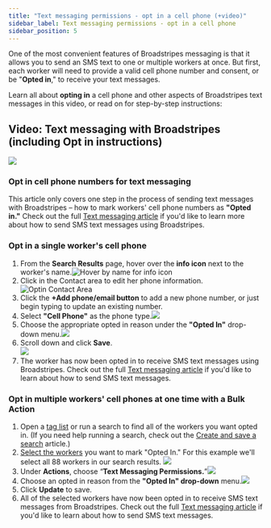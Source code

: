 ```yaml
---
title: "Text messaging permissions - opt in a cell phone (+video)"
sidebar_label: Text messaging permissions - opt in a cell phone
sidebar_position: 5
---
```




One of the most convenient features of Broadstripes messaging is that it allows you to send an SMS text to one or multiple workers at once. But first, each worker will need to provide a valid cell phone number and consent, or be "**Opted in**," to receive your text messages.

Learn all about **opting in** a cell phone and other aspects of Broadstripes text messages in this video, or read on for step-by-step instructions:

## Video: Text messaging with Broadstripes (including Opt in instructions)


[![](images/Messaging_thumb_320x200-1.png)](https://vimeo.com/370396179)


### Opt in cell phone numbers for text messaging

This article only covers one step in the process of sending text messages with Broadstripes – how to mark workers' cell phone numbers as **"Opted in."** Check out the full [Text messaging article](https://help.broadstripes.com/help-articles/using-broadstripes/working-with-search-results/text-messaging/) if you'd like to learn more about how to send SMS text messages using Broadstripes.

### Opt in a single worker's cell phone

1. From the **Search Results** page, hover over the **info icon** next to the worker's name.![Hover by name for info icon](/img/communications/info-icon-hover.png)
2. Click in the Contact area to edit her phone information.![Optin Contact Area](/img/communications/optin-contact-area.png)
3. Click the **+Add phone/email button** to add a new phone number, or just begin typing to update an existing number.
4. Select **"Cell Phone"** as the phone type.![](images/OptinContactCell.png)
5. Choose the appropriate opted in reason under the **"Opted In"** drop-down menu.![](images/OptinContactReason.png)
6. Scroll down and click **Save**.  
    ![](images/OptinContactSave.png)
7. The worker has now been opted in to receive SMS text messages using Broadstripes. Check out the full [Text messaging article](https://help.broadstripes.com/help-articles/using-broadstripes/working-with-search-results/text-messaging/) if you'd like to learn about how to send SMS text messages.

### Opt in multiple workers' cell phones at one time with a Bulk Action

1. Open a [tag list](https://help.broadstripes.com/help-articles/admin-tools/data-tools-admin/tag-lists/) or run a search to find all of the workers you want opted in. (If you need help running a search, check out the [Create and save a search](https://help.broadstripes.com/help-articles/using-broadstripes/customize/create-and-save-a-search/) article.)
2. [Select the workers](/help-articles/using-broadstripes/working-with-search-results/selecting-deselecting-contacts/#ftoc-heading-2) you want to mark "Opted In." For this example we'll select all 88 workers in our search results. ![](images/Text_Send_Select_Workers.png)
3. Under **Actions**, choose “**Text Messaging Permissions.**”![](images/OptinContactAction.png)
4. Choose an opted in reason from the **"Opted In" drop-down** menu.![](images/OptinContactActionReason.png)
5. Click **Update** to save.
6. All of the selected workers have now been opted in to receive SMS text messages from Broadstripes. Check out the full [Text messaging article](https://help.broadstripes.com/help-articles/using-broadstripes/working-with-search-results/text-messaging/) if you'd like to learn about how to send SMS text messages.
